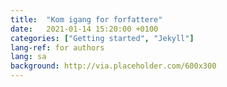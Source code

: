 ```yaml
---
title:  "Kom igang for forfattere"
date:   2021-01-14 15:20:00 +0100
categories: ["Getting started", "Jekyll"]
lang-ref: for authors
lang: sa
background: http://via.placeholder.com/600x300
---
```

